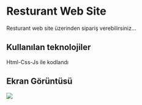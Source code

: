 <h1> Resturant Web Site </h1>

Resturant web site üzerinden sipariş verebilirsiniz...

<h2> Kullanılan teknolojiler </h2>

Html-Css-Js ile kodlandı

<h2> Ekran Görüntüsü </h2>

![](ekran.gif)